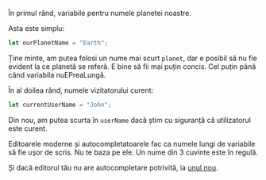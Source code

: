 În primul rând, variabile pentru numele planetei noastre.

Asta este simplu:

```js
let ourPlanetName = "Earth";
```

Ține minte, am putea folosi un nume mai scurt `planet`, dar e posibil să nu fie evident la ce planetă se referă. E bine să fii mai puțin concis. Cel puțin până când variabila nuEPreaLungă.

În al doilea rând, numele vizitatorului curent:

```js
let currentUserName = "John";
```

Din nou, am putea scurta în `userName` dacă știm cu siguranță că utilizatorul este curent.

Editoarele moderne și autocompletatoarele fac ca numele lungi de variabile să fie ușor de scris. Nu te baza pe ele. Un nume din 3 cuvinte este în regulă.

Și dacă editorul tău nu are autocompletare potrivită, ia [unul nou](/code-editors).